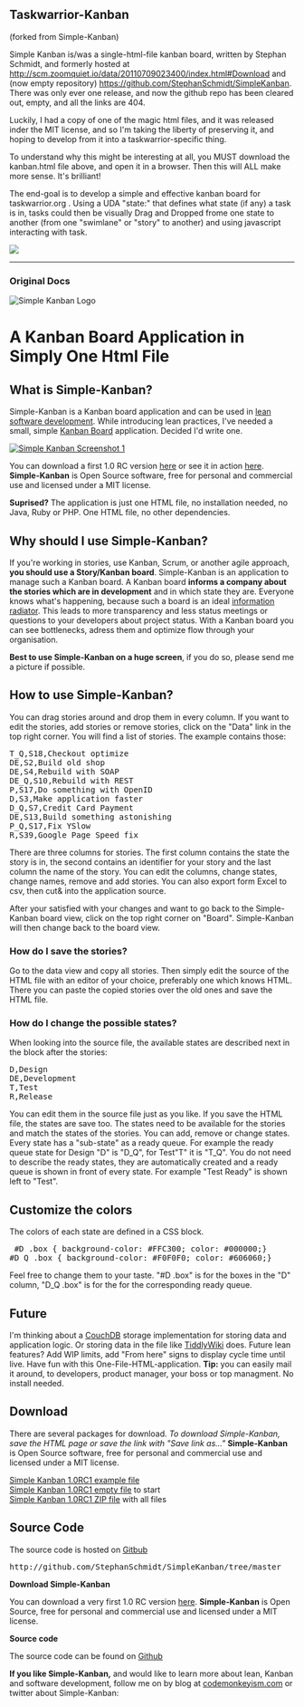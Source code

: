 ## Taskwarrior-Kanban 
(forked from Simple-Kanban)

Simple Kanban is/was a single-html-file kanban board, written by Stephan Schmidt, and formerly hosted at http://scm.zoomquiet.io/data/20110709023400/index.html#Download and (now empty repository) https://github.com/StephanSchmidt/SimpleKanban. 
There was only ever one release, and now the github repo has been cleared out, empty, and all the links are 404.

Luckily, I had a copy of one of the magic html files, and it was released inder the MIT license, and so I'm taking the liberty of preserving it, and hoping to develop from it into a taskwarrior-specific thing.

To understand why this might be interesting at all, you MUST download the kanban.html file above, and open it in a browser. Then this will ALL make more sense. It's brilliant!

The end-goal is to develop a simple and effective kanban board for taskwarrior.org . 
Using a UDA "state:" that defines what state (if any) a task is in, tasks could then be visually Drag and Dropped frome one state to another (from one "swimlane" or "story" to another) and using javascript interacting with task.

![](https://raw.githubusercontent.com/linuxcaffe/Taskwarrior-Kanban/dev/kanban_screenshot1_small.png)

----
### Original Docs


<html>
<head>
<meta http-equiv="Content-Type" content="text/html; charset=UTF-8">
<title>Simple-Kanban | The one file kanban board application</title>
<link rel="stylesheet" type="text/css" href="index.css" media="all">
</head>
<body>
<!-- <div class="container_12">
<div class="grid_12 alpha omegs">
<img src="images/ScreenPhoto.jpg" alt="Simple Kanban screen photo"/>
</div>
</div>
--><div class="container_12">
<img class="logo" src="logo.png" alt="Simple Kanban Logo" border="0">
<h1>A Kanban Board Application in Simply One Html File</h1>
</div>
<div class="container_12">
<div class="grid_9 alpha">
<h2>What is Simple-Kanban?</h2>
<p>
Simple-Kanban is a Kanban board application and can be used in
<a href="http://en.wikipedia.org/wiki/Lean_software_development">lean software development</a>.
While introducing lean practices, I've needed a small, simple
<a href="http://www.infoq.com/articles/agile-kanban-boards">Kanban Board</a> application.
Decided I'd write one.
</p>
<p><a href="http://www.simple-kanban.com/download/Simple_Kanban_App_1.0RC1.html"><img alt="Simple Kanban Screenshot 1" src="screenshot1_small.png" border="0"></a></p>
<p>You can download a first 1.0 RC version <a href="#Download">here</a> or see it in action
<a href="http://www.simple-kanban.com/download/Simple_Kanban_App_1.0RC1.html">here</a>. <b>Simple-Kanban</b> is Open Source software,
free for personal and commercial use and licensed under a MIT license.</p>
<p><b>Suprised?</b> The application is just one HTML file, no installation needed, no Java, Ruby or PHP.
One HTML file, no other dependencies.</p>
<h2>Why should I use Simple-Kanban?</h2>
<p>
If you're working in stories, use Kanban, Scrum, or another agile approach, <b>you should use a Story/Kanban board</b>.
Simple-Kanban is an application to manage such a Kanban board. A Kanban board <b>informs a company about the stories which are in
development</b> and in which state they are. Everyone knows what's happening, because such a board is an ideal
<a href="http://alistair.cockburn.us/Information+radiator">information radiator</a>. This leads to more
transparency and less status meetings or questions to your developers about project status. With a Kanban
board you can see bottlenecks, adress them and optimize flow through your organisation.
</p>
<b>Best to use Simple-Kanban on a
huge screen</b>, if you do so, please send me a picture if possible.
<p></p>
<h2>How to use Simple-Kanban?</h2>
<p>You can drag stories around and drop them in every column. If you want to edit the stories, add stories or
remove stories, click on the "Data" link in the top right corner. You will find a list
of stories. The example contains those:</p>
<pre>T_Q,S18,Checkout optimize
DE,S2,Build old shop
DE,S4,Rebuild with SOAP
DE_Q,S10,Rebuild with REST
P,S17,Do something with OpenID
D,S3,Make application faster
D_Q,S7,Credit Card Payment
DE,S13,Build something astonishing
P_Q,S17,Fix YSlow
R,S39,Google Page Speed fix
</pre>
<p>There are three columns for stories. The first column contains the state the story is in, the second contains
an identifier for your story and the last column the name of the story. You can edit the columns, change
states, change names, remove and add stories. You can also export form Excel to csv, then cut&amp; into the
application source.</p>
<p>
After your satisfied with your changes and want to go back to the Simple-Kanban board view, click
on the top right corner on "Board". Simple-Kanban will then change back to the board view.
</p>
<h3>How do I save the stories?</h3>
<p>
Go to the data view and copy all stories. Then simply edit the source of the HTML file
with an editor of your choice, preferably one which knows HTML. There you can paste the copied
stories over the old ones and save the HTML file.
</p>
<h3>How do I change the possible states?</h3>
<p>When looking into the source file, the available states are described next in the block after the
stories:</p>
<pre>D,Design
DE,Development
T,Test
R,Release
</pre>
<p>
You can edit them in the source file just as you like. If you save the HTML file, the states are save too.
The states need to be available for the stories and match the states of the stories. You can add, remove or
change
states. Every state has a "sub-state" as a ready queue. For example the ready queue state for Design "D"
is "D_Q", for Test"T" it is "T_Q". You do not need to describe the ready
states, they are automatically created and a ready queue is shown in front of every state. For example
"Test Ready" is shown left to "Test".
</p>
<h2>Customize the colors</h2>
<p>The colors of each state are defined in a CSS block.</p>
<pre> #D .box { background-color: #FFC300; color: #000000;}
#D_Q .box { background-color: #F0F0F0; color: #606060;}
</pre>
<p>Feel free to change them to your taste. "#D .box" is for the boxes in the "D" column, "D_Q .box" is for the
for the corresponding ready queue.</p>
<h2>Future</h2>
<p>
I'm thinking about a <a href="http://couchdb.apache.org/">CouchDB</a> storage implementation for storing
data and application logic. Or storing data in the file like <a href="http://www.tiddlywiki.com/">TiddlyWiki</a>
does. Future lean features? Add WIP limits, add "From here" signs to display cycle time until live. Have fun
with
this One-File-HTML-application. <b>Tip:</b> you can easily mail it around, to developers,
product manager, your boss or top managment. No install needed.</p>
<a name="Download"><h2>Download</h2></a>
<p>There are several packages for download. <em>To download
Simple-Kanban, save the HTML page or save the link with "Save link as..."</em>
<b>Simple-Kanban</b> is Open Source software, free for personal and commercial use and licensed under a MIT
license.
</p>
<p class="downloadarea">
<a href="http://www.simple-kanban.com/download/Simple_Kanban_App_1.0RC1.html">Simple Kanban 1.0RC1 example file</a><br>
<a href="http://www.simple-kanban.com/download/Simple_Kanban_App_1.0RC1_Empty.html">Simple Kanban 1.0RC1 empty file</a> to start<br>
<a href="http://www.simple-kanban.com/download/Simple_Kanban_App_1.0RC1.zip">Simple Kanban 1.0RC1 ZIP file</a> with all files<br>
</p>
<a name="Source"></a><h2>Source Code</h2>
The source code is hosted on <a href="http://github.com/StephanSchmidt/SimpleKanban/tree/master">Gitbub</a>
<pre>http://github.com/StephanSchmidt/SimpleKanban/tree/master
</pre>
</div>
<div class="grid_3 omega">
<div id="downloadbox">
<b>Download Simple-Kanban</b>
<p>
You can download a very first 1.0 RC version <a href="#Download">here</a>.
<b>Simple-Kanban</b> is Open Source, free for personal and commercial use and licensed under a MIT license.
</p>
</div>
<div id="sourcebox">
<b>Source code</b>
<p>The source code can be found on <a href="#source">Github</a></p>
</div>
<p><b>If you like Simple-Kanban,</b> and would like to learn more
about lean, Kanban and software development, follow me on by blog at <a href="http://www.codemonkeyism.com/">codemonkeyism.com</a>
or twitter about Simple-Kanban: </p>
</div>
</div>
</body>
</html>
